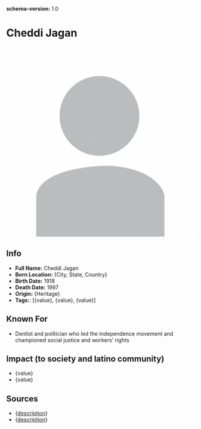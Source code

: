 **schema-version:** 1.0
# Cheddi Jagan

![image description](images/person-image-template.png)

## Info
- **Full Name:** Cheddi Jagan
- **Born Location:** {City, State, Country}
- **Birth Date:** 1918
- **Death Date:** 1997
- **Origin:** {Heritage}  
- **Tags:**: [{value}, {value}, {value}]

## Known For
- Dentist and politician who led the independence movement and championed social justice and workers' rights

## Impact (to society and latino community)
- {value}
- {value}

## Sources
- {[description](link)}
- {[description](link)}